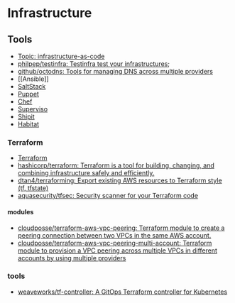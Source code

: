 # Infrastructure

## Tools

- [Topic: infrastructure-as-code](https://github.com/topics/infrastructure-as-code)
- [philpep/testinfra: Testinfra test your infrastructures](https://github.com/philpep/testinfra);
- [github/octodns: Tools for managing DNS across multiple providers](https://github.com/github/octodns)
- [[Ansible]]
- [SaltStack](http://saltstack.com/)
- [Puppet](https://puppet.com/)
- [Chef](https://www.chef.io/chef/)
- [Superviso](http://supervisord.org/)
- [Shipit](https://github.com/shipitjs/shipit)
- [Habitat](https://www.habitat.sh/)

### Terraform

- [Terraform](https://www.terraform.io/)
- [hashicorp/terraform: Terraform is a tool for building, changing, and combining infrastructure safely and efficiently.](https://github.com/hashicorp/terraform)
- [dtan4/terraforming: Export existing AWS resources to Terraform style (tf, tfstate)](https://github.com/dtan4/terraforming)
- [aquasecurity/tfsec: Security scanner for your Terraform code](https://github.com/aquasecurity/tfsec)

#### modules

- [cloudposse/terraform-aws-vpc-peering: Terraform module to create a peering connection between two VPCs in the same AWS account.](https://github.com/cloudposse/terraform-aws-vpc-peering)
- [cloudposse/terraform-aws-vpc-peering-multi-account: Terraform module to provision a VPC peering across multiple VPCs in different accounts by using multiple providers](https://github.com/cloudposse/terraform-aws-vpc-peering-multi-account)

### tools

- [weaveworks/tf-controller: A GitOps Terraform controller for Kubernetes](https://github.com/weaveworks/tf-controller)
